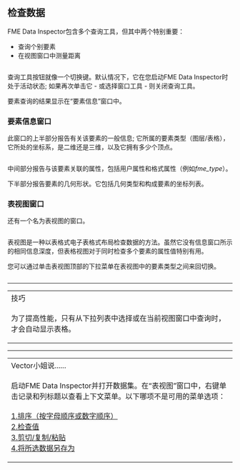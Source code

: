 <div id="readme" class="readme blob instapaper_body">
    <article class="markdown-body entry-content" itemprop="text"><h2><a id="user-content-inspecting-data" class="anchor" aria-hidden="true" href="https://github.com/safesoftware/FMETraining/blob/Desktop-Basic-2018/DesktopBasic1Basics/1.11.QueryingData.md#inspecting-data"></a><font style="vertical-align: inherit;"><font style="vertical-align: inherit;">检查数据</font></font></h2>
<p><font style="vertical-align: inherit;"><font style="vertical-align: inherit;">FME Data Inspector包含多个查询工具，但其中两个特别重要：</font></font></p>
<ul>
<li><font style="vertical-align: inherit;"><font style="vertical-align: inherit;">查询个别要素</font></font></li>
<li><font style="vertical-align: inherit;"><font style="vertical-align: inherit;">在视图窗口中测量距离</font></font></li>
</ul>
<p><a target="_blank" href="https://github.com/safesoftware/FMETraining/blob/Desktop-Basic-2018/DesktopBasic1Basics/Images/Img1.036.DIQueryTools.png"><img src="./Images/Img1.036.DIQueryTools.png" alt="" style="max-width:100%;"></a></p>
<p><font style="vertical-align: inherit;"><font style="vertical-align: inherit;">查询工具按钮就像一个切换键。</font><font style="vertical-align: inherit;">默认情况下，它在您启动FME Data Inspector时处于活动状态; </font><font style="vertical-align: inherit;">如果再次单击它 - 或选择窗口工具 - 则关闭查询工具。</font></font></p>
<p><font style="vertical-align: inherit;"><font style="vertical-align: inherit;">要素查询的结果显示在“要素信息”窗口中。</font></font></p>
<h3><a id="user-content-feature-information-window" class="anchor" aria-hidden="true" href="https://github.com/safesoftware/FMETraining/blob/Desktop-Basic-2018/DesktopBasic1Basics/1.11.QueryingData.md#feature-information-window"></a><font style="vertical-align: inherit;"><font style="vertical-align: inherit;">要素信息窗口</font></font></h3>
<p><font style="vertical-align: inherit;"><font style="vertical-align: inherit;">此窗口的上半部分报告有关该要素的一般信息; </font><font style="vertical-align: inherit;">它所属的要素类型（图层/表格），它所处的坐标系，是二维还是三维，以及它拥有多少个顶点。</font></font></p>

<p><a target="_blank" href="https://github.com/safesoftware/FMETraining/blob/Desktop-Basic-2018/DesktopBasic1Basics/Images/Img1.030.DataInspectorFeatureInformation.png"><img src="./Images/Img1.030.DataInspectorFeatureInformation.png" alt="" style="max-width:100%;"></a></p>
<p><font style="vertical-align: inherit;"><font style="vertical-align: inherit;">中间部分报告与该要素关联的属性，包括用户属性和格式属性（例如</font></font><em><font style="vertical-align: inherit;"><font style="vertical-align: inherit;">fme_type</font></font></em><font style="vertical-align: inherit;"><font style="vertical-align: inherit;">）。</font></font></p>
<p><font style="vertical-align: inherit;"><font style="vertical-align: inherit;">下半部分报告要素的几何形状。</font><font style="vertical-align: inherit;">它包括几何类型和构成要素的坐标列表。</font></font></p>
<h3><a id="user-content-table-view-window" class="anchor" aria-hidden="true" href="https://github.com/safesoftware/FMETraining/blob/Desktop-Basic-2018/DesktopBasic1Basics/1.11.QueryingData.md#table-view-window"></a><font style="vertical-align: inherit;"><font style="vertical-align: inherit;">表视图窗口</font></font></h3>
<p><font style="vertical-align: inherit;"><font style="vertical-align: inherit;">还有一个名为表视图的窗口。</font></font></p>

<p><a target="_blank" href="https://github.com/safesoftware/FMETraining/blob/Desktop-Basic-2018/DesktopBasic1Basics/Images/Img1.031.DataInspectorTableView.png"><img src="./Images/Img1.031.DataInspectorTableView.png" alt="" style="max-width:100%;"></a></p>
<p><font style="vertical-align: inherit;"><font style="vertical-align: inherit;">表视图是一种以表格式电子表格式布局检查数据的方法。</font><font style="vertical-align: inherit;">虽然它没有信息窗口所示的相同信息深度，但表格视图对于同时检查多个要素的属性值特别有用。</font></font></p>
<p><font style="vertical-align: inherit;"><font style="vertical-align: inherit;">您可以通过单击表视图顶部的下拉菜单在表视图中的要素类型之间来回切换。</font></font></p>
<p><a target="_blank" href="https://github.com/safesoftware/FMETraining/blob/Desktop-Basic-2018/DesktopBasic1Basics/Images/Img1.212b.Ex3.DataInspectorTableViewSwitch.png"><img src="./Images/Img1.212b.Ex3.DataInspectorTableViewSwitch.png" alt="" style="max-width:100%;"></a></p>
<hr>

<table>
<tbody><tr>
<td>
<i></i><font style="vertical-align: inherit;"><font style="vertical-align: inherit;">
技巧
</font></font></td>
</tr>
<tr>
<td><font style="vertical-align: inherit;"><font style="vertical-align: inherit;">

为了提高性能，只有从下拉列表中选择或在当前视图窗口中查询时，才会自动显示表格。

</font></font></td>
</tr>
</tbody></table>
<hr>

<table>
<tbody><tr>
<td>
<i></i><font style="vertical-align: inherit;"><font style="vertical-align: inherit;">
Vector小姐说......
</font></font></td>
</tr>
<tr>
<td><font style="vertical-align: inherit;"><font style="vertical-align: inherit;">

启动FME Data Inspector并打开数据集。</font><font style="vertical-align: inherit;">在“表视图”窗口中，右键单击记录和列标题以查看上下文菜单。</font><font style="vertical-align: inherit;">以下哪项不是可用的菜单选项：
 </font></font><br><br><a href="http://52.73.3.37/fmedatastreaming/Manual/QAResponse2017.fmw?chapter=1&amp;question=11&amp;answer=1&amp;DestDataset_TEXTLINE=C%3A%5CFMEOutput%5CQAResponse.html" rel="nofollow"><font style="vertical-align: inherit;"><font style="vertical-align: inherit;">1.排序（按字母顺序或数字顺序）</font></font></a>
<br><a href="http://52.73.3.37/fmedatastreaming/Manual/QAResponse2017.fmw?chapter=1&amp;question=11&amp;answer=2&amp;DestDataset_TEXTLINE=C%3A%5CFMEOutput%5CQAResponse.html" rel="nofollow"><font style="vertical-align: inherit;"><font style="vertical-align: inherit;">2.检查值</font></font></a>
<br><a href="http://52.73.3.37/fmedatastreaming/Manual/QAResponse2017.fmw?chapter=1&amp;question=11&amp;answer=3&amp;DestDataset_TEXTLINE=C%3A%5CFMEOutput%5CQAResponse.html" rel="nofollow"><font style="vertical-align: inherit;"><font style="vertical-align: inherit;">3.剪切/复制/粘贴</font></font></a>
<br><a href="http://52.73.3.37/fmedatastreaming/Manual/QAResponse2017.fmw?chapter=1&amp;question=11&amp;answer=4&amp;DestDataset_TEXTLINE=C%3A%5CFMEOutput%5CQAResponse.html" rel="nofollow"><font style="vertical-align: inherit;"><font style="vertical-align: inherit;">4.将所选数据另存为</font></font></a>

</td>
</tr>
</tbody></table>
</article>
  </div>
